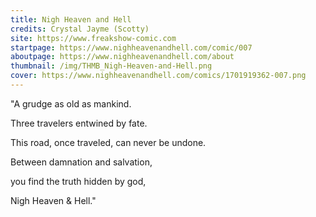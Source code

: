 ```yaml
---
title: Nigh Heaven and Hell
credits: Crystal Jayme (Scotty)
site: https://www.freakshow-comic.com
startpage: https://www.nighheavenandhell.com/comic/007
aboutpage: https://www.nighheavenandhell.com/about
thumbnail: /img/THMB_Nigh-Heaven-and-Hell.png
cover: https://www.nighheavenandhell.com/comics/1701919362-007.png
---
```


"A grudge as old as mankind.

Three travelers entwined by fate.

This road, once traveled, can never be undone.

Between damnation and salvation,

you find the truth hidden by god,

Nigh Heaven & Hell." 